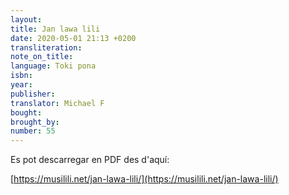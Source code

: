 ```yaml
---
layout:
title: Jan lawa lili
date: 2020-05-01 21:13 +0200
transliteration:
note_on_title:
language: Toki pona
isbn:
year:
publisher:
translator: Michael F
bought:
brought_by:
number: 55
---
```


Es pot descarregar en PDF des d'aquí:

[https://musilili.net/jan-lawa-lili/](https://musilili.net/jan-lawa-lili/)
